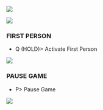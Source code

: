 ![](https://s12.gifyu.com/images/SukyP.png)


![](https://s11.gifyu.com/images/SugDm.png)


### FIRST PERSON

- Q (HOLD)>  Activate First Person


![](https://s11.gifyu.com/images/SugDm.png)


### PAUSE GAME

- P> Pause Game


![](https://s11.gifyu.com/images/SugDm.png)
